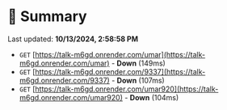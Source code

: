 # 📖 Summary
Last updated: **10/13/2024, 2:58:58 PM**

- `GET` [https://talk-m6gd.onrender.com/umar](https://talk-m6gd.onrender.com/umar) - **Down** (149ms)
- `GET` [https://talk-m6gd.onrender.com/9337](https://talk-m6gd.onrender.com/9337) - **Down** (107ms)
- `GET` [https://talk-m6gd.onrender.com/umar920](https://talk-m6gd.onrender.com/umar920) - **Down** (104ms)
